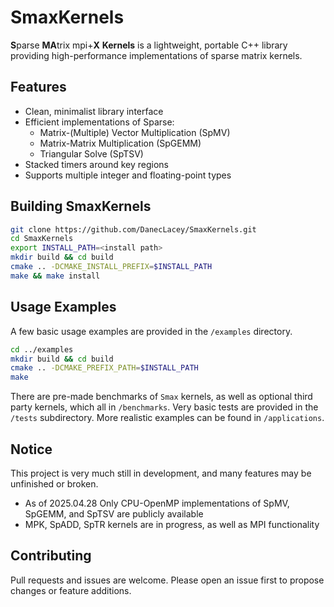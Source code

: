 # SmaxKernels

**S**parse **MA**trix mpi+**X** **Kernels** is a lightweight, portable C++ library providing high-performance implementations of sparse matrix kernels.

## Features ##
* Clean, minimalist library interface 
* Efficient implementations of Sparse:
    * Matrix-(Multiple) Vector Multiplication (SpMV)
    * Matrix-Matrix Multiplication (SpGEMM)
    * Triangular Solve (SpTSV)
* Stacked timers around key regions
* Supports multiple integer and floating-point types

## Building SmaxKernels ##
```bash
git clone https://github.com/DanecLacey/SmaxKernels.git
cd SmaxKernels
export INSTALL_PATH=<install path>
mkdir build && cd build
cmake .. -DCMAKE_INSTALL_PREFIX=$INSTALL_PATH
make && make install
```

## Usage Examples ##
A few basic usage examples are provided in the `/examples` directory.
```bash
cd ../examples
mkdir build && cd build
cmake .. -DCMAKE_PREFIX_PATH=$INSTALL_PATH
make
```
There are pre-made benchmarks of `Smax` kernels, as well as optional third party kernels, which all in `/benchmarks`. Very basic tests are provided in the `/tests` subdirectory. More realistic examples can be found in `/applications`.

## Notice ##
This project is very much still in development, and many features may be unfinished or broken.
* As of 2025.04.28 Only CPU-OpenMP implementations of SpMV, SpGEMM, and SpTSV are publicly available
* MPK, SpADD, SpTR kernels are in progress, as well as MPI functionality

## Contributing ##
Pull requests and issues are welcome. Please open an issue first to propose changes or feature additions.